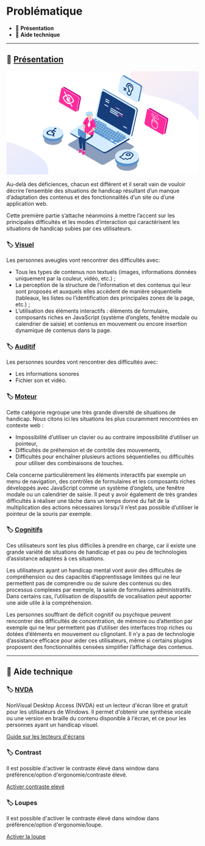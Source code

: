 # Problématique

*  🔖 **Présentation**
*  🔖 **Aide technique**

___

## 📑 [Présentation](https://disic.github.io/guide-impacts_utilisateurs/personnes.html)

![image](https://raw.githubusercontent.com/seeren-training/RGAA/master/wiki/resources/rgaa.jpg)

Au-delà des déficiences, chacun est différent et il serait vain de vouloir décrire l’ensemble des situations de handicap résultant d’un manque d’adaptation des contenus et des fonctionnalités d’un site ou d’une application web.

Cette première partie s’attache néanmoins à mettre l’accent sur les principales difficultés et les modes d’interaction qui caractérisent les situations de handicap subies par ces utilisateurs.

### 🏷️ **[Visuel](https://disic.github.io/guide-impacts_utilisateurs/handicap-visuel.html)**

Les personnes aveugles vont rencontrer des difficultés avec:
* Tous les types de contenus non textuels (images, informations données uniquement par la couleur, vidéo, etc.) ;
* La perception de la structure de l’information et des contenus qui leur sont proposés et auxquels elles accèdent de manière séquentielle (tableaux, les listes ou l’identification des principales zones de la page, etc.) ;
* L’utilisation des éléments interactifs : éléments de formulaire, composants riches en JavaScript (système d’onglets, fenêtre modale ou calendrier de saisie) et contenus en mouvement ou encore insertion dynamique de contenus dans la page.

### 🏷️ **[Auditif](https://disic.github.io/guide-impacts_utilisateurs/handicap-auditif.html)**

Les personnes sourdes vont rencontrer des difficultés avec:
* Les informations sonores
* Fichier son et vidéo.

### 🏷️ **[Moteur](https://disic.github.io/guide-impacts_utilisateurs/handicap-moteur.html)**

Cette catégorie regroupe une très grande diversité de situations de handicap. Nous citons ici les situations les plus couramment rencontrées en contexte web :

* Impossibilité d’utiliser un clavier ou au contraire impossibilité d’utiliser un pointeur,
* Difficultés de préhension et de contrôle des mouvements,
* Difficultés pour enchaîner plusieurs actions séquentielles ou difficultés pour utiliser des combinaisons de touches.

Cela concerne particulièrement les éléments interactifs par exemple un menu de navigation, des contrôles de formulaires et les composants riches développés avec JavaScript comme un système d’onglets, une fenêtre modale ou un calendrier de saisie. Il peut y avoir également de très grandes difficultés à réaliser une tâche dans un temps donné du fait de la multiplication des actions nécessaires lorsqu’il n’est pas possible d’utiliser le pointeur de la souris par exemple.

### 🏷️ **[Cognitifs](https://disic.github.io/guide-impacts_utilisateurs/handicap-mental.html)**

Ces utilisateurs sont les plus difficiles à prendre en charge, car il existe une grande variété de situations de handicap et pas ou peu de technologies d’assistance adaptées à ces situations.

Les utilisateurs ayant un handicap mental vont avoir des difficultés de compréhension ou des capacités d’apprentissage limitées qui ne leur permettent pas de comprendre ou de suivre des contenus ou des processus complexes par exemple, la saisie de formulaires administratifs. Dans certains cas, l’utilisation de dispositifs de vocalisation peut apporter une aide utile à la compréhension.

Les personnes souffrant de déficit cognitif ou psychique peuvent rencontrer des difficultés de concentration, de mémoire ou d’attention par exemple qui ne leur permettent pas d’utiliser des interfaces trop riches ou dotées d’éléments en mouvement ou clignotant. Il n’y a pas de technologie d’assistance efficace pour aider ces utilisateurs, même si certains plugins proposent des fonctionnalités censées simplifier l’affichage des contenus.

___

## 📑 Aide technique

### 🏷️ **[NVDA](https://www.nvda-fr.org/article.php?id=21)**

NonVisual Desktop Access (NVDA) est un lecteur d'écran libre et gratuit pour les utilisateurs de Windows. Il permet d'obtenir une synthèse vocale ou une version en braille du contenu disponible à l'écran, et ce pour les personnes ayant un handicap visuel. 

[Guide sur les lecteurs d'écrans](https://disic.github.io/guide-lecteurs_ecran/lecteur-ecran.html)

### 🏷️ **Contrast**

Il est possible d'activer le contraste élevé dans window dans préférence/option d'ergonomie/contraste élevé.

[Activer contraste elevé](https://support.microsoft.com/fr-fr/office/activer-ou-d%C3%A9sactiver-le-mode-contraste-%C3%A9lev%C3%A9-dans-windows-909e9d89-a0f9-a3a9-b993-7a6dcee85025)

### 🏷️ **Loupes**

Il est possible d'activer le contraste élevé dans window dans préférence/option d'ergonomie/loupe.

[Activer la loupe](https://support.microsoft.com/fr-fr/windows/utiliser-la-loupe-pour-mieux-voir-les-%C3%A9l%C3%A9ments-%C3%A0-l-%C3%A9cran-414948ba-8b1c-d3bd-8615-0e5e32204198)